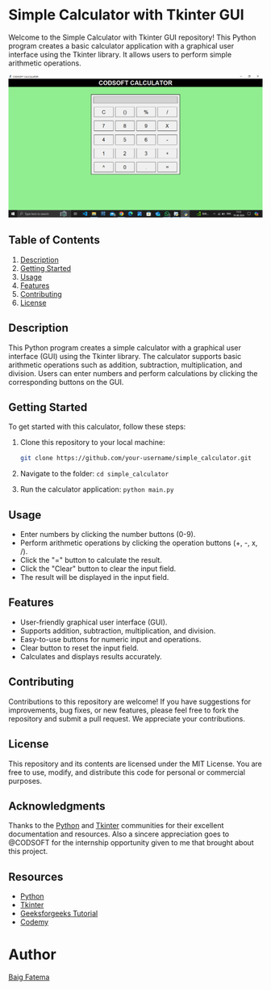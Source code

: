 # Simple Calculator with Tkinter GUI

Welcome to the Simple Calculator with Tkinter GUI repository! This Python program creates a basic calculator application with a graphical user interface using the Tkinter library. It allows users to perform simple arithmetic operations.

![Calculator Screenshot](calculater_screenshot.png)

## Table of Contents

1. [Description](#description)
2. [Getting Started](#getting-started)
3. [Usage](#usage)
4. [Features](#features)
5. [Contributing](#contributing)
6. [License](#license)

## Description

This Python program creates a simple calculator with a graphical user interface (GUI) using the Tkinter library. The calculator supports basic arithmetic operations such as addition, subtraction, multiplication, and division. Users can enter numbers and perform calculations by clicking the corresponding buttons on the GUI.

## Getting Started

To get started with this calculator, follow these steps:

1. Clone this repository to your local machine:

   ```bash
   git clone https://github.com/your-username/simple_calculator.git
   ```
2. Navigate to the folder:
   `cd simple_calculator`
3. Run the calculator application:
   `python main.py`

## Usage
* Enter numbers by clicking the number buttons (0-9).
* Perform arithmetic operations by clicking the operation buttons (+, -, x, /).
* Click the "=" button to calculate the result.
* Click the "Clear" button to clear the input field.
* The result will be displayed in the input field.

## Features
* User-friendly graphical user interface (GUI).
* Supports addition, subtraction, multiplication, and division.
* Easy-to-use buttons for numeric input and operations.
* Clear button to reset the input field.
* Calculates and displays results accurately.

## Contributing
Contributions to this repository are welcome! If you have suggestions for improvements, bug fixes, or new features, please feel free to fork the repository and submit a pull request. We appreciate your contributions.

## License
This repository and its contents are licensed under the MIT License. You are free to use, modify, and distribute this code for personal or commercial purposes.

## Acknowledgments
Thanks to the [Python](https://python.org) and [Tkinter](https://docs.python.org/3/library/tkinter.html) communities for their excellent documentation and resources. Also a sincere appreciation goes to @CODSOFT for the internship opportunity given to me that brought about this project.

## Resources
- [Python](https://python.org)
- [Tkinter](https://docs.python.org/3/library/tkinter.html)
- [Geeksforgeeks Tutorial](https://www.geeksforgeeks.org/python-gui-tkinter/)
- [Codemy](https://youtube.com/codemy)

# Author
[Baig Fatema](https://github.com/Baig-fatema)
